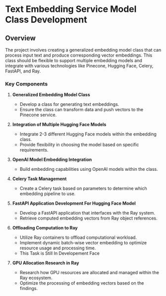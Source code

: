 

# Text Embedding Service Model Class Development

## Overview
The project involves creating a generalized embedding model class that can process input text and produce corresponding vector embeddings. This class should be flexible to support multiple embedding models and integrate with various technologies like Pinecone, Hugging Face, Celery, FastAPI, and Ray.

### Key Components

1. **Generalized Embedding Model Class**
   - Develop a class for generating text embeddings.
   - Ensure the class can transform data and push vectors to the Pinecone service.

2. **Integration of Multiple Hugging Face Models**
   - Integrate 2-3 different Hugging Face models within the embedding class.
   - Provide flexibility in choosing the model based on specific requirements.

3. **OpenAI Model Embedding Integration**
   - Build embedding capabilities using OpenAI models within the class.

4. **Celery Task Management**
   - Create a Celery task based on parameters to determine which embedding pipeline to use.

5. **FastAPI Application Development For Hugging Face Model**
   - Develop a FastAPI application that interfaces with the Ray system.
   - Retrieve computed embedding vectors from Ray object references.

6. **Offloading Computation to Ray**
   - Utilize Ray containers to offload computational workload.
   - Implement dynamic batch-wise vector embedding to optimize resource usage and processing time.
   - This Task is Still In Developement Face

7. **GPU Allocation Research in Ray**
   - Research how GPU resources are allocated and managed within the Ray ecosystem.
   - Optimize the processing of embedding vectors based on the findings.
